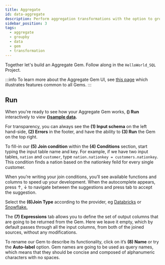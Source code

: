 ```yaml
---
title: Aggregate
id: data-aggregate
description: Perform aggregation transformations with the option to group by columns.
sidebar_position: 3
tags:
  - aggregate
  - groupby
  - data
  - gem
  - transformation
---
```


Together let's build an Aggregate Gem. Follow along in the `HelloWorld_SQL` Project.

:::info
To learn more about the Aggregate Gem UI, see [this page](/docs/concepts/project/gems.md) which illustrates features common to all Gems.
:::

## Run

When you're ready to see how your Aggregate Gem works, **() Run** interactively to view **()[sample data](../interactive-development/data-explorer.md).**

For transparency, you can always see the **(1) Input schema** on the left hand-side, **(2) Errors** in the footer, and have the ability to **(3) Run** the Gem on the top right.

To fill-in our **(5) Join condition** within the **(4) Conditions** section, start typing the input table name and key. For example, if we have two input tables, `nation` and `customer`, type `nation.nationkey = customers.nationkey`. This condition finds a nation based on the nationkey feild for every single customer.

When you’re writing your join conditions, you’ll see available functions and columns to speed up your development. When the autocomplete appears, press ↑, ↓ to navigate between the suggestions and press tab to accept the suggestion.

Select the **(6)Join Type** according to the provider, eg [Databricks](https://docs.databricks.com/en/sql/language-manual/sql-ref-syntax-qry-select-join.html) or [Snowflake.](https://docs.snowflake.com/en/user-guide/querying-joins)

The **(7) Expressions** tab allows you to define the set of output columns that are going to be returned from the Gem. Here we leave it empty, which by default passes through all the input columns, from both of the joined sources, without any modifications.

To rename our Gem to describe its functionality, click on it’s **(8) Name** or try the **Auto-label** option. Gem names are going to be used as query names, which means that they should be concise and composed of alphanumeric characters with no spaces.
